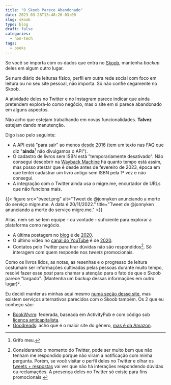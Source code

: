 ```yaml
---
title: "O Skoob Parece Abandonado"
date: 2023-03-28T13:48:26-03:00
slug: skoob
type: blog
draft: false
categories:
  - non-tech
tags:
  - books
---
```

Se você se importa com os dados que entra no [Skoob](https://www.skoob.com.br/), mantenha *backup* deles em algum outro lugar.

Se num diário de leituras físico, perfil em outra rede social com foco em leitura ou no seu site pessoal, não importa. Só não confie cegamente no Skoob.

A atividade deles no Twitter e no Instagram parece indicar que ainda pretendem explorá-lo como negócio, mas o site em si parece abandonado em alguns aspectos.

Não acho que estejam trabalhando em novas funcionalidades. **Talvez** estejam dando manutenção.

Digo isso pelo seguinte:

* A API está "para sair" ao menos [desde 2016](https://web.archive.org/web/20160120004953/https://www.skoob.com.br/ajuda/faq/15#13) (tem um texto nas FAQ que diz "**ainda**[^1] não divulgamos o API").
* O cadastro de livros sem ISBN está "temporariamente desativado". Não consegui descobrir na [Wayback Machine](https://web.archive.org/) há quanto tempo está assim, mas posso atestar que é desde antes de fevereiro de 2023, época em que tentei cadastrar um livro antigo sem ISBN pela 1ª vez e não consegui.
* A integração com o Twitter ainda usa o migre.me, encurtador de URLs que não funciona mais.

{{< figure src="tweet.png" alt="Tweet de @jonnyken anunciando a morte do serviço migre.me. A data é 20/11/2022." title="Tweet de @jonnyken anunciando a morte do serviço migre.me." >}}

Aliás, nem sei se tem equipe - ou vontade - suficiente para explorar a plataforma como negócio.

* A última postagem no [blog](https://blog.skoob.com.br/) é de [2020](https://blog.skoob.com.br/plus-trocas-funcionamento-do-sistema-de-trocas/).
* O último vídeo no [canal do YouTube](https://www.youtube.com/@skoob/videos) é de [2020](https://youtu.be/lv3YCVKiQC8).
* Contatos pelo Twitter para tirar dúvidas não são respondidos[^2]. Só interagem com quem responde nos *tweets* promocionais.

Como os livros lidos, as notas, as resenhas e o progresso de leitura costumam ser informações cultivadas pelas pessoas durante muito tempo, resolvi fazer esse *post* para chamar a atenção para o fato de que o Skoob parece "largado". (Mantenha um *backup* dessas informações em outro lugar)².

Eu decidi manter as minhas aqui mesmo [numa seção desse site](/books/), mas existem serviços alternativos parecidos com o Skoob também. Os 2 que eu conheço são:

* [BookWyrm](https://joinbookwyrm.com/pt-br/): federada, baseada em ActivityPub e com código sob [licença anticapitalista](https://github.com/bookwyrm-social/bookwyrm/blob/main/LICENSE.md).
* [Goodreads](https://www.goodreads.com/): acho que é o maior site do gênero, [mas é da Amazon](https://www.npr.org/sections/thetwo-way/2013/03/28/175631962/amazon-buys-book-recommendation-site-goodreads).

[^1]:Grifo meu.
[^2]:Considerando o momento do Twitter, pode ser muito bem que não tenham me respondido porque não viram a notificação com minha pergunta. Porém, se você visitar o perfil deles no Twitter e olhar os [tweets + respostas](https://twitter.com/skoobnews/with_replies) vai ver que não há interações respondendo dúvidas ou reclamações. A presença deles no Twitter só existe para fins promocionais.
